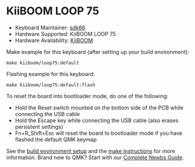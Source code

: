 # KiiBOOM LOOP 75

* Keyboard Maintainer: [sdk66](https://github.com/sdk66)
* Hardware Supported: KiiBOOM LOOP 75
* Hardware Availability: [KiiBOOM](https://www.kiiboom.com)

Make example for this keyboard (after setting up your build environment):

    make kiiboom/loop75:default
        
Flashing example for this keyboard:

    make kiiboom/loop75:default:flash

To reset the board into bootloader mode, do one of the following:

* Hold the Reset switch mounted on the bottom side of the PCB while connecting the USB cable
* Hold the Escape key while connecting the USB cable (also erases persistent settings)
* Fn+R_Shift+Esc will reset the board to bootloader mode if you have flashed the default QMK keymap

See the [build environment setup](https://docs.qmk.fm/#/getting_started_build_tools) and the [make instructions](https://docs.qmk.fm/#/getting_started_make_guide) for more information. Brand new to QMK? Start with our [Complete Newbs Guide](https://docs.qmk.fm/#/newbs).
